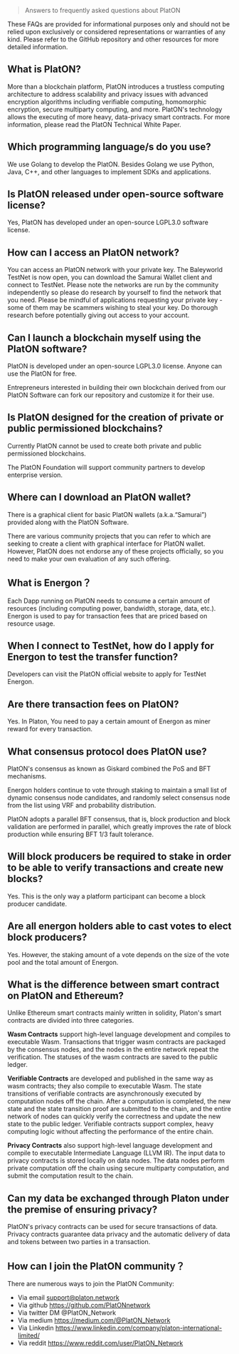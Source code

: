 > Answers to frequently asked questions about PlatON

These FAQs are provided for informational purposes only and should not be relied upon exclusively or considered representations or warranties of any kind. Please refer to the GitHub repository and other resources for more detailed information.

## What is PlatON?

More than a blockchain platform, PlatON introduces a trustless computing architecture to address scalability and privacy issues with advanced encryption algorithms including verifiable computing, homomorphic encryption, secure multiparty computing, and more. PlatON's technology allows the executing of more heavy, data-privacy smart contracts. For more information, please read the PlatON Technical White Paper.

## Which programming language/s do you use?

We use Golang to develop the PlatON. Besides Golang we use Python, Java, C++, and other languages to implement SDKs and applications.

## Is PlatON released under open-source software license?

Yes, PlatON has developed under an open-source LGPL3.0 software license.

## How can I access an PlatON network?

You can access an PlatON network with your private key. The Baleyworld TestNet is now open, you can download the Samurai Wallet client and connect to TestNet. Please note the networks are run by the community independently so please do research by yourself to find the network that you need. Please be mindful of applications requesting your private key - some of them may be scammers wishing to steal your key. Do thorough research before potentially giving out access to your account.

## Can I launch a blockchain myself using the PlatON software?

PlatON is developed under an open-source LGPL3.0 license. Anyone can use the PlatON for free. 

Entrepreneurs interested in building their own blockchain derived from our PlatON Software can fork our repository and customize it for their use.

## Is PlatON designed for the creation of private or public permissioned blockchains?

Currently PlatON cannot be used to create both private and public permissioned blockchains. 

The PlatON Foundation will support community partners to develop enterprise version.

## Where can I download an PlatON wallet? 

 There is a graphical client for basic PlatON wallets (a.k.a.“Samurai”) provided along with the PlatON Software.

There are various community projects that you can refer to which are seeking to create a client with graphical interface for PlatON wallet. However, PlatON does not endorse any of these projects officially, so you need to make your own evaluation of any such offering.

## What is Energon？
Each Dapp running on PlatON needs to consume a certain amount of resources (including computing power, bandwidth, storage, data, etc.). Energon is used to pay for transaction fees that are priced based on resource usage.

## When I connect to TestNet, how do I apply for Energon to test the transfer function?

Developers can visit the PlatON official website to apply for TestNet Energon.

## Are there transaction fees on PlatON?

Yes. In Platon, You need to pay a certain amount of Energon as miner reward for every transaction. 

## What consensus protocol does PlatON use?

PlatON's consensus as known as Giskard combined the PoS and BFT mechanisms.

Energon holders continue to vote through staking to maintain a small list of dynamic consensus node candidates, and randomly select consensus node from the list using VRF and probability distribution.

PlatON adopts a parallel BFT consensus, that is, block production and block validation are performed in parallel, which greatly improves the rate of block production while ensuring BFT 1/3 fault tolerance.

## Will block producers be required to stake in order to be able to verify transactions and create new blocks?

Yes. This is the only way a platform participant can become a block producer candidate.

## Are all energon holders able to cast votes to elect block producers?

Yes. However,  the staking amount of a vote depends on the size of the vote pool and the total amount of Energon.

## What is the difference between smart contract on PlatON and Ethereum?

Unlike Ethereum smart contracts mainly written in solidity, Platon's smart contracts are divided into three categories.

**Wasm Contracts** support high-level language development and compiles to executable Wasm. Transactions that trigger wasm contracts are packaged by the consensus nodes, and the nodes in the entire network repeat the verification. The statuses of the wasm contracts are saved to the public ledger.

**Verifiable Contracts** are developed and published in the same way as wasm contracts; they also compile to executable Wasm. The state transitions of verifiable contracts are asynchronously executed by computation nodes off the chain. After a computation is completed, the new state and the state transition proof are submitted to the chain, and the entire network of nodes can quickly verify the correctness and update the new state to the public ledger. Verifiable contracts support complex, heavy computing logic without affecting the performance of the entire chain.

**Privacy Contracts** also support high-level language development and compile to executable Intermediate Language (LLVM IR). The input data to privacy contracts is stored locally on data nodes. The data nodes perform private computation off the chain using secure multiparty computation, and submit the computation result to the chain.

## Can my data be exchanged through Platon under the premise of ensuring privacy?

PlatON's privacy contracts can be used for secure transactions of data. Privacy contracts guarantee data privacy and the automatic delivery of data and tokens between two parties in a transaction.

## How can I join the PlatON community？

There are numerous ways to join the PlatON Community:
- Via email support@platon.network
- Via github https://github.com/PlatONnetwork
- Via twitter DM @PlatON_Network
- Via medium https://medium.com/@PlatON_Network
- Via Linkedin https://www.linkedin.com/company/platon-international-limited/
- Via reddit https://www.reddit.com/user/PlatON_Network